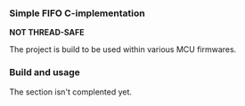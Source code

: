 ### Simple FIFO C-implementation

**NOT THREAD-SAFE**

The project is build to be used within various MCU firmwares. 



### Build and usage

The section isn't complented yet. 
